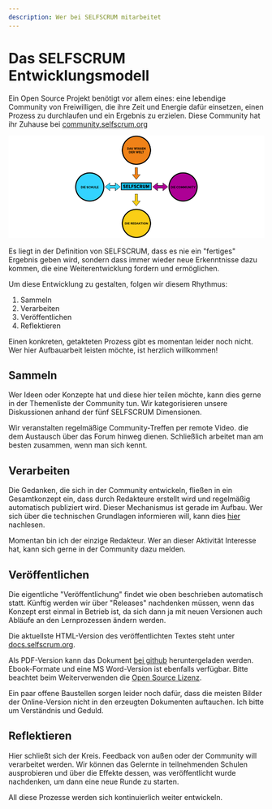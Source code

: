 ```yaml
---
description: Wer bei SELFSCRUM mitarbeitet
---
```


# Das SELFSCRUM Entwicklungsmodell

Ein Open Source Projekt benötigt vor allem eines: eine lebendige Community von Freiwilligen, die ihre Zeit und Energie dafür einsetzen, einen Prozess zu durchlaufen und ein Ergebnis zu erzielen. Diese Community hat ihr Zuhause bei [community.selfscrum.org](https://community.selfscrum.org)

![Die Akteure im SELFSCRUM Entwicklungsmodell](../.gitbook/assets/actors%20%282%29.png)

Es liegt in der Definition von SELFSCRUM, dass es nie ein "fertiges" Ergebnis geben wird, sondern dass immer wieder neue Erkenntnisse dazu kommen, die eine Weiterentwicklung fordern und ermöglichen.

Um diese Entwicklung zu gestalten, folgen wir diesem Rhythmus:

1. Sammeln
2. Verarbeiten
3. Veröffentlichen
4. Reflektieren

Einen konkreten, getakteten Prozess gibt es momentan leider noch nicht. Wer hier Aufbauarbeit leisten möchte, ist herzlich willkommen!

## Sammeln

Wer Ideen oder Konzepte hat und diese hier teilen möchte, kann dies gerne in der Themenliste der Community tun. Wir kategorisieren unsere Diskussionen anhand der fünf SELFSCRUM Dimensionen.

Wir veranstalten regelmäßige Community-Treffen per remote Video. die dem Austausch über das Forum hinweg dienen. Schließlich arbeitet man am besten zusammen, wenn man sich kennt.

## Verarbeiten

Die Gedanken, die sich in der Community entwickeln, fließen in ein Gesamtkonzept ein, dass durch Redakteure erstellt wird und regelmäßig automatisch publiziert wird. Dieser Mechanismus ist gerade im Aufbau. Wer sich über die technischen Grundlagen informieren will, kann dies [hier](https://selfscrum.org/de/post/docproduction/) nachlesen.

Momentan bin ich der einzige Redakteur. Wer an dieser Aktivität Interesse hat, kann sich gerne in der Community dazu melden.

## Veröffentlichen

Die eigentliche "Veröffentlichung" findet wie oben beschrieben automatisch statt. Künftig werden wir über "Releases" nachdenken müssen, wenn das Konzept erst einmal in Betrieb ist, da sich dann ja mit neuen Versionen auch Abläufe an den Lernprozessen ändern werden.

Die aktuellste HTML-Version des veröffentlichten Textes steht unter [docs.selfscrum.org](https://docs.selfscrum.org).

Als PDF-Version kann das Dokument [bei github](https://github.com/selfscrum/selfscrum/raw/master/out/SELFSCRUM.pdf) heruntergeladen werden. Ebook-Formate und eine MS Word-Version ist ebenfalls verfügbar. Bitte beachtet beim Weiterverwenden die [Open Source Lizenz](../appendix/license.md).

Ein paar offene Baustellen sorgen leider noch dafür, dass die meisten Bilder der Online-Version nicht in den erzeugten Dokumenten auftauchen. Ich bitte um Verständnis und Geduld.

## Reflektieren

Hier schließt sich der Kreis. Feedback von außen oder der Community will verarbeitet werden. Wir können das Gelernte in teilnehmenden Schulen ausprobieren und über die Effekte dessen, was veröffentlicht wurde nachdenken, um dann eine neue Runde zu starten.

All diese Prozesse werden sich kontinuierlich weiter entwickeln.

